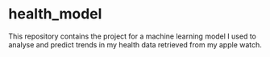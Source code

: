 # health_model
This repository contains the project for a machine learning model I used to analyse and predict trends in my health data retrieved from my apple watch.

